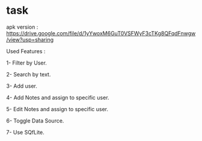 # task

apk version : https://drive.google.com/file/d/1yYwoxM6GuT0VSFWyF3cTKg8QFqdFnwgw/view?usp=sharing

Used Features :

1- Filter by User.

2- Search by text.

3- Add user.

4- Add Notes and assign to specific user.

5- Edit Notes and assign to specific user.

6- Toggle Data Source.

7- Use SQfLite.


